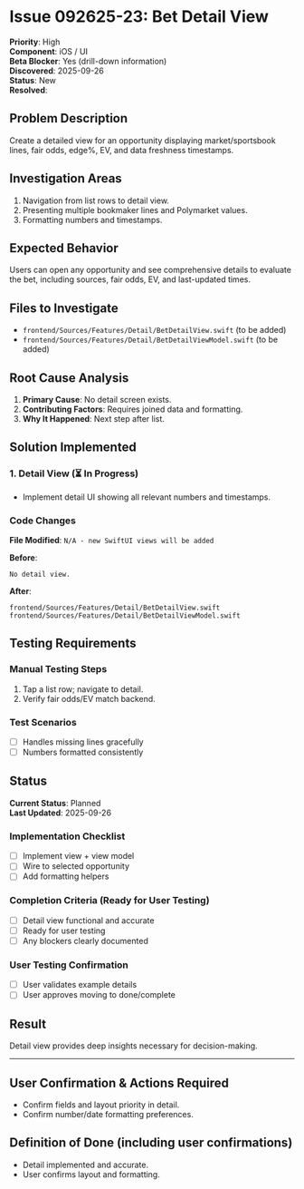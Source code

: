 # Issue 092625-23: Bet Detail View

**Priority**: High  
**Component**: iOS / UI  
**Beta Blocker**: Yes (drill-down information)  
**Discovered**: 2025-09-26  
**Status**: New  
**Resolved**: 

## Problem Description

Create a detailed view for an opportunity displaying market/sportsbook lines, fair odds, edge%, EV, and data freshness timestamps.

## Investigation Areas

1. Navigation from list rows to detail view.  
2. Presenting multiple bookmaker lines and Polymarket values.  
3. Formatting numbers and timestamps.  

## Expected Behavior

Users can open any opportunity and see comprehensive details to evaluate the bet, including sources, fair odds, EV, and last-updated times.

## Files to Investigate

- `frontend/Sources/Features/Detail/BetDetailView.swift` (to be added)  
- `frontend/Sources/Features/Detail/BetDetailViewModel.swift` (to be added)  

## Root Cause Analysis

1. **Primary Cause**: No detail screen exists.  
2. **Contributing Factors**: Requires joined data and formatting.  
3. **Why It Happened**: Next step after list.  

## Solution Implemented

### 1. Detail View (⏳ In Progress)
- Implement detail UI showing all relevant numbers and timestamps.  

### Code Changes

**File Modified**: `N/A - new SwiftUI views will be added`

**Before**:
```text
No detail view.
```

**After**:
```text
frontend/Sources/Features/Detail/BetDetailView.swift
frontend/Sources/Features/Detail/BetDetailViewModel.swift
```

## Testing Requirements

### Manual Testing Steps
1. Tap a list row; navigate to detail.  
2. Verify fair odds/EV match backend.  

### Test Scenarios
- [ ] Handles missing lines gracefully  
- [ ] Numbers formatted consistently  

## Status

**Current Status**: Planned  
**Last Updated**: 2025-09-26

### Implementation Checklist
- [ ] Implement view + view model  
- [ ] Wire to selected opportunity  
- [ ] Add formatting helpers  

### Completion Criteria (Ready for User Testing)
- [ ] Detail view functional and accurate  
- [ ] Ready for user testing  
- [ ] Any blockers clearly documented  

### User Testing Confirmation
- [ ] User validates example details  
- [ ] User approves moving to done/complete  

## Result

Detail view provides deep insights necessary for decision-making.

---

## User Confirmation & Actions Required

- Confirm fields and layout priority in detail.  
- Confirm number/date formatting preferences.  

## Definition of Done (including user confirmations)

- Detail implemented and accurate.  
- User confirms layout and formatting.
